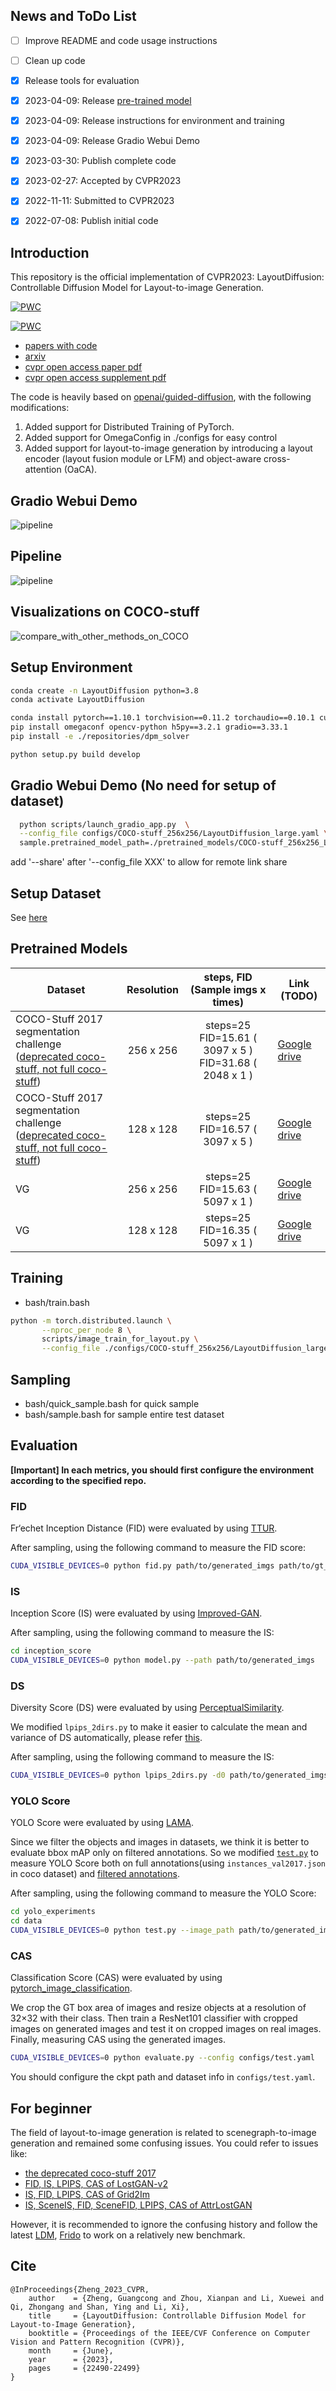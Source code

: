 ## News and ToDo List

- [ ] Improve README and code usage instructions
- [ ] Clean up code 
- [x] Release tools for evaluation
- [x] 2023-04-09: Release [pre-trained model](https://drive.google.com/drive/folders/1sJxbhi_pioFaHKgAAAuo8wZLIBuLbyxz?usp=sharing) 
- [x] 2023-04-09: Release instructions for environment and training 
- [x] 2023-04-09: Release Gradio Webui Demo
- [x] 2023-03-30: Publish complete code 
- [x] 2023-02-27: Accepted by CVPR2023 
- [x] 2022-11-11: Submitted to CVPR2023 
- [x] 2022-07-08: Publish initial code




## Introduction
This repository is the official implementation of CVPR2023: LayoutDiffusion: Controllable Diffusion Model for Layout-to-image Generation.

[![PWC](https://img.shields.io/endpoint.svg?url=https://paperswithcode.com/badge/layoutdiffusion-controllable-diffusion-model/layout-to-image-generation-on-coco-stuff-4)](https://paperswithcode.com/sota/layout-to-image-generation-on-coco-stuff-4?p=layoutdiffusion-controllable-diffusion-model)

[![PWC](https://img.shields.io/endpoint.svg?url=https://paperswithcode.com/badge/layoutdiffusion-controllable-diffusion-model/layout-to-image-generation-on-visual-genome-4)](https://paperswithcode.com/sota/layout-to-image-generation-on-visual-genome-4?p=layoutdiffusion-controllable-diffusion-model)

* [papers with code](https://paperswithcode.com/paper/layoutdiffusion-controllable-diffusion-model)
* [arxiv](https://arxiv.org/abs/2303.17189)
* [cvpr open access paper pdf](https://openaccess.thecvf.com/content/CVPR2023/papers/Zheng_LayoutDiffusion_Controllable_Diffusion_Model_for_Layout-to-Image_Generation_CVPR_2023_paper.pdf)
* [cvpr open access supplement pdf](https://openaccess.thecvf.com/content/CVPR2023/supplemental/Zheng_LayoutDiffusion_Controllable_Diffusion_CVPR_2023_supplemental.pdf)


The code is heavily based on [openai/guided-diffusion](https://github.com/openai/guided-diffusion), 
with the following modifications:
1. Added support for Distributed Training of PyTorch.
2. Added support for OmegaConfig in ./configs for easy control
3. Added support for layout-to-image generation by introducing a layout encoder (layout fusion module or LFM) and object-aware cross-attention (OaCA).

## Gradio Webui Demo
![pipeline](./figures/gradio_demo.png)

## Pipeline
![pipeline](./figures/pipeline.png)

## Visualizations on COCO-stuff
![compare_with_other_methods_on_COCO](./figures/comapre_with_other_methods_on_COCO.png)


## Setup Environment
```bash
conda create -n LayoutDiffusion python=3.8
conda activate LayoutDiffusion

conda install pytorch==1.10.1 torchvision==0.11.2 torchaudio==0.10.1 cudatoolkit=11.3 -c pytorch -c conda-forge
pip install omegaconf opencv-python h5py==3.2.1 gradio==3.33.1
pip install -e ./repositories/dpm_solver

python setup.py build develop
```

## Gradio Webui Demo (No need for setup of dataset)
```bash
  python scripts/launch_gradio_app.py  \
  --config_file configs/COCO-stuff_256x256/LayoutDiffusion_large.yaml \
  sample.pretrained_model_path=./pretrained_models/COCO-stuff_256x256_LayoutDiffusion_large_ema_1150000.pt
```
add '--share' after '--config_file XXX' to allow for remote link share

## Setup Dataset
See [here](./DATASET_SETUP.md)

## Pretrained Models
| Dataset                                                                                                                                   | Resolution |                   steps, FID (Sample imgs x times)                   | Link (TODO)                                                                                            |
|-------------------------------------------------------------------------------------------------------------------------------------------|:----------:|:--------------------------------------------------------------------:|--------------------------------------------------------------------------------------------------------|
| COCO-Stuff 2017 segmentation challenge<br/>([deprecated coco-stuff, not full coco-stuff](https://github.com/WillSuen/LostGANs/issues/19)) | 256 x 256  | steps=25 <br/> FID=15.61  ( 3097 x 5 ) <br/> FID=31.68  ( 2048 x 1 ) | [Google drive](https://drive.google.com/file/d/1aWIh-jPzNqXZibq8HlSeQfQzyXO8aMUK/view?usp=share_link)  | 
| COCO-Stuff 2017 segmentation challenge<br/>([deprecated coco-stuff, not full coco-stuff](https://github.com/WillSuen/LostGANs/issues/19)) | 128 x 128  |               steps=25 <br/>  FID=16.57  ( 3097 x 5 )                | [Google drive](https://drive.google.com/file/d/1LoNKfGabuXc53gh1FYGbVvwbJZjpjE3a/view?usp=share_link)  | 
| VG                                                                                                                                        | 256 x 256  |               steps=25 <br/>  FID=15.63  ( 5097 x 1 )                | [Google drive](https://drive.google.com/file/d/16CV4a-4e8gyzOemK8XP0j4KwNL8PGb1L/view?usp=share_link)  | 
| VG                                                                                                                                        | 128 x 128  |               steps=25 <br/>  FID=16.35  ( 5097 x 1 )                | [Google drive](https://drive.google.com/file/d/1NaC3oS9uG0DmgU8VgIDB-xESauczuAaV/view?usp=share_link)  | 

## Training
* bash/train.bash
```bash
python -m torch.distributed.launch \
       --nproc_per_node 8 \
       scripts/image_train_for_layout.py \
       --config_file ./configs/COCO-stuff_256x256/LayoutDiffusion_large.yaml
```

## Sampling
* bash/quick_sample.bash for quick sample
* bash/sample.bash for sample entire test dataset

## Evaluation

**[Important] In each metrics, you should first configure the environment according to the specified repo.**

### FID
Fr‘echet Inception Distance (FID) were evaluated by using [TTUR](https://github.com/bioinf-jku/TTUR). 

After sampling, using the following command to measure the FID score:
```bash
CUDA_VISIBLE_DEVICES=0 python fid.py path/to/generated_imgs path/to/gt_imgs --gpu 0
```

### IS
Inception Score (IS) were evaluated by using [Improved-GAN](https://github.com/openai/improved-gan). 

After sampling, using the following command to measure the IS:
```bash
cd inception_score
CUDA_VISIBLE_DEVICES=0 python model.py --path path/to/generated_imgs
```

### DS
Diversity Score (DS) were evaluated by using [PerceptualSimilarity](https://github.com/richzhang/PerceptualSimilarity). 

We modified `lpips_2dirs.py` to make it easier to calculate the mean and variance of DS automatically, please refer [this](scripts/lpips_2dirs.py).

After sampling, using the following command to measure the IS:
```bash
CUDA_VISIBLE_DEVICES=0 python lpips_2dirs.py -d0 path/to/generated_imgs_0 -d1 path/to/generated_imgs_1 -o imgs/example_dists.txt --use_gpu
```


### YOLO Score
YOLO Score were evaluated by using [LAMA](https://github.com/ZejianLi/LAMA).

Since we filter the objects and images in datasets, we think it is better to evaluate bbox mAP only on filtered annotations. So we modified [`test.py`](scripts/lama_yoloscore_test.py) to measure YOLO Score both on full annotations(using `instances_val2017.json` in coco dataset) and [filtered annotations](https://drive.google.com/file/d/1T5A2AwNF2gZmi2LDArkE7ycBwGDuhq4w/view?usp=sharing).

After sampling, using the following command to measure the YOLO Score:
```bash
cd yolo_experiments
cd data
CUDA_VISIBLE_DEVICES=0 python test.py --image_path path/to/generated_imgs
```


### CAS
Classification Score (CAS) were evaluated by using [pytorch_image_classification](https://github.com/hysts/pytorch_image_classification).

We crop the GT box area of images and resize objects at a resolution of 32×32 with their class. Then train a ResNet101 classifier with cropped images on generated images and test it on cropped images on real images. Finally, measuring CAS using the generated images.

```bash
CUDA_VISIBLE_DEVICES=0 python evaluate.py --config configs/test.yaml
```

You should configure the ckpt path and dataset info in `configs/test.yaml`.


## For beginner
The field of layout-to-image generation is related to scenegraph-to-image generation and remained some confusing issues.
You could refer to issues like:
* [the deprecated coco-stuff 2017](https://github.com/WillSuen/LostGANs/issues/19)
* [FID, IS, LPIPS, CAS of LostGAN-v2](https://github.com/WillSuen/LostGANs/issues/3)
* [IS, FID, LPIPS, CAS of Grid2Im](https://github.com/ashual/scene_generation) 
* [IS, SceneIS, FID, SceneFID, LPIPS, CAS of AttrLostGAN](https://github.com/stanifrolov/AttrLostGAN)

However, it is recommended to ignore the confusing history and follow the latest [LDM](https://arxiv.org/pdf/2112.10752.pdf), [Frido](https://github.com/davidhalladay/Frido) to work on a relatively new benchmark.


## Cite
```
@InProceedings{Zheng_2023_CVPR,
    author    = {Zheng, Guangcong and Zhou, Xianpan and Li, Xuewei and Qi, Zhongang and Shan, Ying and Li, Xi},
    title     = {LayoutDiffusion: Controllable Diffusion Model for Layout-to-Image Generation},
    booktitle = {Proceedings of the IEEE/CVF Conference on Computer Vision and Pattern Recognition (CVPR)},
    month     = {June},
    year      = {2023},
    pages     = {22490-22499}
}
```
